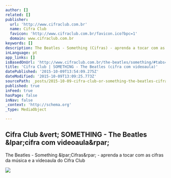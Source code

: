 ```yaml
---
author: []
related: []
publisher:
  url: 'http://www.cifraclub.com.br'
  name: Cifra Club
  favicon: 'http://www.cifraclub.com.br/favicon.ico?bpc=1'
  domain: www.cifraclub.com.br
keywords: []
description: The Beatles - Something (Cifras) - aprenda a tocar com as cifras da música e a videoaula do Cifra Club
inLanguage: pt
app_links: []
isBasedOnUrl: 'http://www.cifraclub.com.br/the-beatles/something/#tabs=false&font=10'
title: 'Cifra Club | SOMETHING - The Beatles (cifra com videoaula)'
datePublished: '2015-10-09T13:54:09.275Z'
dateModified: '2015-10-09T13:09:25.773Z'
sourcePath: _posts/2015-10-09-cifra-club-or-something-the-beatles-cifra-com-videoaula.md
published: true
inFeed: true
hasPage: false
inNav: false
_context: 'http://schema.org'
_type: MediaObject

---
```

<article style=""><h1>Cifra Club &amp;vert; SOMETHING - The Beatles &amp;lpar;cifra com videoaula&amp;rpar;</h1><p>The Beatles - Something &amp;lpar;Cifras&amp;rpar; - aprenda a tocar com as cifras da música e a videoaula do Cifra Club</p><img src="http://akamai.sscdn.co/uploadfile/letras/fotos/4/4/c/f/44cf655b87543d18ea8f8781b29dbd92.jpg" /></article>
